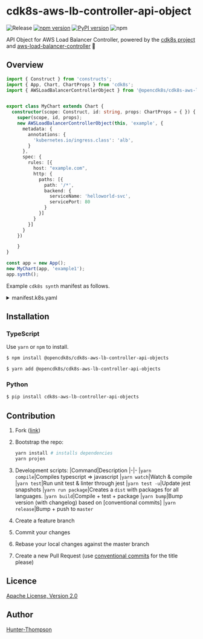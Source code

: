 # cdk8s-aws-lb-controller-api-object

![Release](https://github.com/opencdk8s/cdk8s-aws-lb-controller-api-object/workflows/Release/badge.svg?branch=development)
[![npm version](https://badge.fury.io/js/%40opencdk8s%2Fcdk8s-aws-lb-controller-api-object.svg)](https://badge.fury.io/js/%40opencdk8s%2Fcdk8s-aws-lb-controller-api-object)
[![PyPI version](https://badge.fury.io/py/cdk8s-aws-lb-controller-api-object.svg)](https://badge.fury.io/py/cdk8s-aws-lb-controller-api-object)
![npm](https://img.shields.io/npm/dt/@opencdk8s/cdk8s-aws-lb-controller-api-object?label=npm&color=green) 

API Object for AWS Load Balancer Controller, powered by the [cdk8s project](https://cdk8s.io) and [aws-load-balancer-controller](https://github.com/kubernetes-sigs/aws-load-balancer-controller)  🚀

## Overview 

```typescript
import { Construct } from 'constructs';
import { App, Chart, ChartProps } from 'cdk8s';
import { AWSLoadBalancerControllerObject } from '@opencdk8s/cdk8s-aws-lb-controller-api-object'


export class MyChart extends Chart {
  constructor(scope: Construct, id: string, props: ChartProps = { }) {
    super(scope, id, props);
    new AWSLoadBalancerControllerObject(this, 'example', {
      metadata: {
        annotations: {
          'kubernetes.io/ingress.class': 'alb',
        }
      },
      spec: {
        rules: [{
          host: "example.com",
          http: {
            paths: [{
              path: '/*',
              backend: {
                serviceName: 'helloworld-svc',
                servicePort: 80
              }
            }]
          }
        }]
      }
    })

    }
}

const app = new App();
new MyChart(app, 'example1');
app.synth();
```

Example `cdk8s synth` manifest as follows.

<details>
<summary>manifest.k8s.yaml</summary>

```yaml
apiVersion: extensions/v1beta1
kind: Ingress
metadata:
  annotations:
    kubernetes.io/ingress.class: alb
  name: example-c89c1904
spec:
  rules:
    - host: example.com
      http:
        paths:
          - backend:
              serviceName: helloworld-svc
              servicePort: 80
            path: /*


```

</details>

## Installation

### TypeScript

Use `yarn` or `npm` to install.

```sh
$ npm install @opencdk8s/cdk8s-aws-lb-controller-api-objects
```

```sh
$ yarn add @opencdk8s/cdk8s-aws-lb-controller-api-objects
```

### Python

```sh
$ pip install cdk8s-aws-lb-controller-api-objects
```
## Contribution

1. Fork ([link](https://github.com/opencdk8s/cdk8s-aws-lb-controller-api-objects/fork))
2. Bootstrap the repo:
  
    ```bash
    yarn install # installs dependencies
    yarn projen   
    ```
3. Development scripts:
   |Command|Description
   |-|-
   |`yarn compile`|Compiles typescript => javascript
   |`yarn watch`|Watch & compile
   |`yarn test`|Run unit test & linter through jest
   |`yarn test -u`|Update jest snapshots
   |`yarn run package`|Creates a `dist` with packages for all languages.
   |`yarn build`|Compile + test + package
   |`yarn bump`|Bump version (with changelog) based on [conventional commits]
   |`yarn release`|Bump + push to `master`
4. Create a feature branch
5. Commit your changes
6. Rebase your local changes against the master branch
7. Create a new Pull Request (use [conventional commits](https://www.conventionalcommits.org/en/v1.0.0/) for the title please)

## Licence

[Apache License, Version 2.0](./LICENSE)

## Author

[Hunter-Thompson](https://github.com/Hunter-Thompson)
